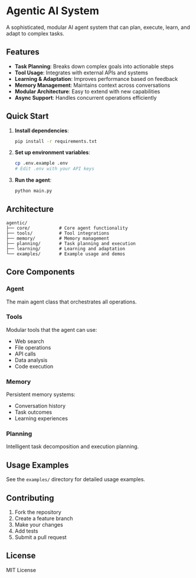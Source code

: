 # Agentic AI System

A sophisticated, modular AI agent system that can plan, execute, learn, and adapt to complex tasks.

## Features

- **Task Planning**: Breaks down complex goals into actionable steps
- **Tool Usage**: Integrates with external APIs and systems
- **Learning & Adaptation**: Improves performance based on feedback
- **Memory Management**: Maintains context across conversations
- **Modular Architecture**: Easy to extend with new capabilities
- **Async Support**: Handles concurrent operations efficiently

## Quick Start

1. **Install dependencies**:
   ```bash
   pip install -r requirements.txt
   ```

2. **Set up environment variables**:
   ```bash
   cp .env.example .env
   # Edit .env with your API keys
   ```

3. **Run the agent**:
   ```bash
   python main.py
   ```

## Architecture

```
agentic/
├── core/           # Core agent functionality
├── tools/          # Tool integrations
├── memory/         # Memory management
├── planning/       # Task planning and execution
├── learning/       # Learning and adaptation
└── examples/       # Example usage and demos
```

## Core Components

### Agent
The main agent class that orchestrates all operations.

### Tools
Modular tools that the agent can use:
- Web search
- File operations
- API calls
- Data analysis
- Code execution

### Memory
Persistent memory systems:
- Conversation history
- Task outcomes
- Learning experiences

### Planning
Intelligent task decomposition and execution planning.

## Usage Examples

See the `examples/` directory for detailed usage examples.

## Contributing

1. Fork the repository
2. Create a feature branch
3. Make your changes
4. Add tests
5. Submit a pull request

## License

MIT License 